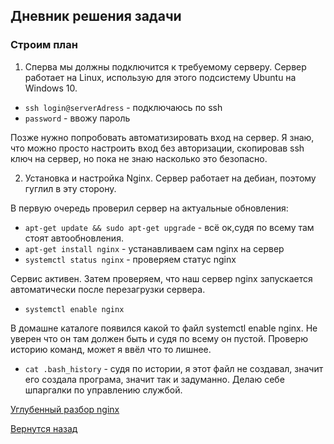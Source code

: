 ## Дневник решения задачи

### Строим план

1. Сперва мы должны подключится к требуемому серверу. Сервер работает на Linux, использую для этого подсистему Ubuntu на Windows 10. 

* ```ssh login@serverAdress``` - подключаюсь по ssh
* ```password``` - ввожу пароль

Позже нужно попробовать автоматизировать вход на сервер. Я знаю, что можно просто настроить вход без авторизации, скопировав ssh ключ на сервер, но пока не знаю насколько это безопасно.

2. Установка и настройка Nginx. Сервер работает на дебиан, поэтому гуглил в эту сторону.

В первую очередь проверил сервер на актуальные обновления:

* ```apt-get update && sudo apt-get upgrade``` - всё ок,судя по всему там стоят автообновления.
* ```apt-get install nginx``` - устанавливаем сам nginx на сервер
* ```systemctl status nginx``` - проверяем статус nginx

Сервис активен. Затем проверяем, что наш сервер nginx запускается автоматически после перезагрузки сервера.

* ```systemctl enable nginx```

В домашне каталоге появился какой то файл systemctl enable nginx. Не уверен что он там должен быть и судя по всему он пустой. Проверю историю команд, может я ввёл что то лишнее.

* ```cat .bash_history``` - судя по истории, я этот файл не создавал, значит его создала програма, значит так и задуманно. Делаю себе шпаргалки по управлению службой.

[Углубенный разбор nginx](configuration_nginx.md)


[Вернутся назад](README.md)
